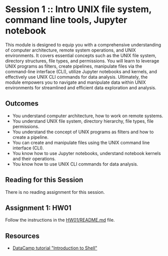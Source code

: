 # Session 1 :: Intro UNIX file system, command line tools, Jupyter notebook
This module is designed to equip you with a comprehensive understanding of computer architecture, remote system operations, and UNIX environments. It covers essential concepts such as the UNIX file system, directory structures, file types, and permissions. You will learn to leverage UNIX programs as filters, create pipelines, manipulate files via the command-line interface (CLI), utilize Jupyter notebooks and kernels, and effectively use UNIX CLI commands for data analysis. Ultimately, the module empowers you to navigate and manipulate data within UNIX environments for streamlined and efficient data exploration and analysis.

## Outcomes
-	You understand computer architecture, how to work on remote systems.
-	You understand UNIX file system, directory hierarchy, file types, file permissions.
-	You understand the concept of UNIX programs as filters and how to create a pipeline.
-	You can create and manipulate files using the UNIX command line interface (CLI).
-	You know how to use Jupyter notebooks, understand notebook kernels and their operations.
-	You know how to use UNIX CLI commands for data analysis.


## Reading for this Session
There is no reading assignment for this session.


## Assignment 1:  HW01
Follow the instructions in the [HW01/README.md](HW01/README.md) file.


## Resources
- [DataCamp tutorial "Introduction to Shell"](https://app.datacamp.com/learn/courses/introduction-to-shell)
